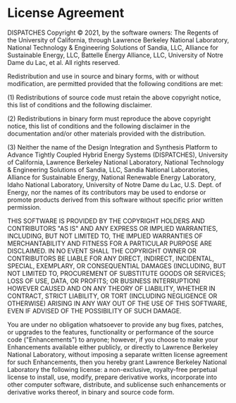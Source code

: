 License Agreement
=================

DISPATCHES Copyright © 2021, by the software owners: The Regents of the University of
California, through Lawrence Berkeley National Laboratory, National Technology & Engineering
Solutions of Sandia, LLC, Alliance for Sustainable Energy, LLC, Battelle Energy Alliance, LLC,
University of Notre Dame du Lac, et al. All rights reserved.

Redistribution and use in source and binary forms, with or without modification, are permitted
provided that the following conditions are met:

(1) Redistributions of source code must retain the above copyright notice, this list of conditions
and the following disclaimer.

(2) Redistributions in binary form must reproduce the above copyright notice, this list of
conditions and the following disclaimer in the documentation and/or other materials provided with
the distribution.

(3) Neither the name of the Design Integration and Synthesis Platform to Advance Tightly Coupled
Hybrid Energy Systems (DISPATCHES), University of California, Lawrence Berkeley National Laboratory,
National Technology & Engineering Solutions of Sandia, LLC, Sandia National Laboratories, Alliance
for Sustainable Energy, National Renewable Energy Laboratory, Idaho National Laboratory, University
of Notre Dame du Lac, U.S. Dept. of Energy, nor the names of its contributors may be used to endorse
or promote products derived from this software without specific prior written permission.

THIS SOFTWARE IS PROVIDED BY THE COPYRIGHT HOLDERS AND CONTRIBUTORS "AS IS" AND ANY EXPRESS OR
IMPLIED WARRANTIES, INCLUDING, BUT NOT LIMITED TO, THE IMPLIED WARRANTIES OF MERCHANTABILITY AND
FITNESS FOR A PARTICULAR PURPOSE ARE DISCLAIMED. IN NO EVENT SHALL THE COPYRIGHT OWNER OR
CONTRIBUTORS BE LIABLE FOR ANY DIRECT, INDIRECT, INCIDENTAL, SPECIAL, EXEMPLARY, OR CONSEQUENTIAL
DAMAGES (INCLUDING, BUT NOT LIMITED TO, PROCUREMENT OF SUBSTITUTE GOODS OR SERVICES; LOSS OF USE,
DATA, OR PROFITS; OR BUSINESS INTERRUPTION) HOWEVER CAUSED AND ON ANY THEORY OF LIABILITY, WHETHER
IN CONTRACT, STRICT LIABILITY, OR TORT (INCLUDING NEGLIGENCE OR OTHERWISE) ARISING IN ANY WAY OUT OF
THE USE OF THIS SOFTWARE, EVEN IF ADVISED OF THE POSSIBILITY OF SUCH DAMAGE.

You are under no obligation whatsoever to provide any bug fixes, patches, or upgrades to the
features, functionality or performance of the source code ("Enhancements") to anyone; however, if
you choose to make your Enhancements available either publicly, or directly to Lawrence Berkeley
National Laboratory, without imposing a separate written license agreement for such Enhancements,
then you hereby grant Lawrence Berkeley National Laboratory the following license: a non-exclusive,
royalty-free perpetual license to install, use, modify, prepare derivative works, incorporate into
other computer software, distribute, and sublicense such enhancements or derivative works thereof,
in binary and source code form.
